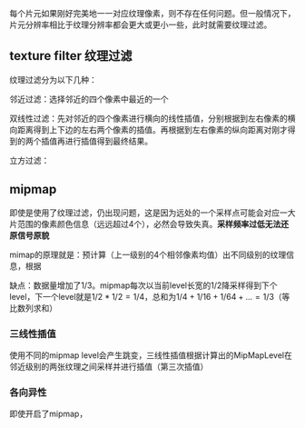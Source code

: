 每个片元如果刚好完美地一一对应纹理像素，则不存在任何问题。但一般情况下，片元分辨率相比于纹理分辨率都会更大或更小一些，此时就需要纹理过滤。

## texture filter 纹理过滤

纹理过滤分为以下几种：

邻近过滤：选择邻近的四个像素中最近的一个

双线性过滤：先对邻近的四个像素进行横向的线性插值，分别根据到左右像素的横向距离得到上下边的左右两个像素的插值。再根据到左右像素的纵向距离对刚才得到的两个插值再进行插值得到最终结果。

立方过滤：

## mipmap

即使是使用了纹理过滤，仍出现问题，这是因为远处的一个采样点可能会对应一大片范围的像素颜色信息（远远超过4个），必然会导致失真。**采样频率过低无法还原信号原貌**

mimap的原理就是：预计算（上一级别的4个相邻像素均值）出不同级别的纹理信息，根据

缺点：数据量增加了1/3。mipmap每次以当前level长宽的1/2降采样得到下个level，下一个level就是$1/2*1/2=1/4$，总和为$1/4+1/16+1/64+...=1/3$（等比数列求和）

### 三线性插值

使用不同的mipmap level会产生跳变，三线性插值根据计算出的MipMapLevel在邻近级别的两张纹理之间采样并进行插值（第三次插值）

### 各向异性

即使开启了mipmap，